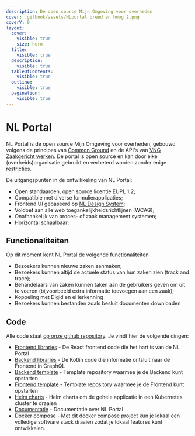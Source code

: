 ```yaml
---
description: De open source Mijn Omgeving voor overheden
cover: .gitbook/assets/NLportal breed en hoog 2.png
coverY: 0
layout:
  cover:
    visible: true
    size: hero
  title:
    visible: true
  description:
    visible: true
  tableOfContents:
    visible: true
  outline:
    visible: true
  pagination:
    visible: true
---
```


# NL Portal

NL Portal is de open source Mijn Omgeving voor overheden, gebouwd volgens de principes van [Common Ground](https://vng.nl/artikelen/common-ground) en de API's van [VNG Zaakgericht werken](https://vng-realisatie.github.io/gemma-zaken/standaard/). De portal is open source en kan door elke (overheids)organisatie gebruikt en verbeterd worden zonder enige restricties.

De uitgangspunten in de ontwikkeling van NL Portal:

* Open standaarden, open source licentie EUPL 1.2;
* Compatible met diverse formulierapplicaties;
* Frontend UI gebaseerd op [NL Design System](https://nldesignsystem.nl/);
* Voldoet aan alle web toegankelijkheidsrichtlijnen (WCAG);
* Onafhankelijk van proces- of zaak management systemen;
* Horizontal schaalbaar;

## Functionaliteiten

Op dit moment kent NL Portal de volgende functionaliteiten

* Bezoekers kunnen nieuwe zaken aanmaken;
* Bezoekers kunnen altijd de actuele status van hun zaken zien (track and trace);
* Behandelaars van zaken kunnen taken aan de gebruikers geven om uit te voeren (bijvoorbeeld extra informatie toevoegen aan een zaak);
* Koppeling met Digid en eHerkenning
* Bezoekers kunnen bestanden zoals besluit documenten downloaden

## Code

Alle code staat [op onze github repository](https://github.com/nl-portal/). Je vindt hier de volgende dingen:

* [Frontend libraries](https://github.com/nl-portal/nl-portal-frontend-libraries) - De React frontend code die het hart is van de NL Portal
* [Backend libraries](https://github.com/nl-portal/nl-portal-backend-libraries) - De Kotlin code die informatie ontsluit naar de Frontend in GraphQL
* [Backend template](https://github.com/nl-portal/nl-portal-backend-template) - Template repository waarmee je de Backend kunt opstarten
* [Frontend template](https://github.com/nl-portal/nl-portal-frontend-template) - Template repository waarmee je de Frontend kunt opstarten
* [Helm charts](https://github.com/nl-portal/helm-charts) - Helm charts om de gehele applicatie in een Kubernetes cluster te draaien
* [Documentatie](https://github.com/nl-portal/documentation) - Documentatie over NL Portal
* [Docker compose](https://github.com/nl-portal/nl-portal-docker-compose) - Met dit docker compose project kun je lokaal een volledige software stack draaien zodat je lokaal features kunt ontwikkelen.
